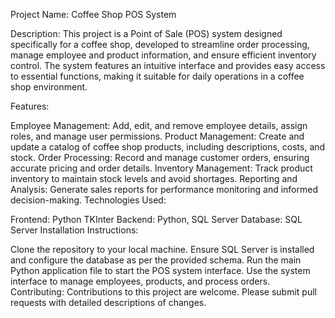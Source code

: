 Project Name: Coffee Shop POS System

Description: This project is a Point of Sale (POS) system designed specifically for a coffee shop, developed to streamline order processing, manage employee and product information, and ensure efficient inventory control. The system features an intuitive interface and provides easy access to essential functions, making it suitable for daily operations in a coffee shop environment.

Features:

Employee Management: Add, edit, and remove employee details, assign roles, and manage user permissions.
Product Management: Create and update a catalog of coffee shop products, including descriptions, costs, and stock.
Order Processing: Record and manage customer orders, ensuring accurate pricing and order details.
Inventory Management: Track product inventory to maintain stock levels and avoid shortages.
Reporting and Analysis: Generate sales reports for performance monitoring and informed decision-making.
Technologies Used:

Frontend: Python TKInter
Backend: Python, SQL Server
Database: SQL Server
Installation Instructions:

Clone the repository to your local machine.
Ensure SQL Server is installed and configure the database as per the provided schema.
Run the main Python application file to start the POS system interface.
Use the system interface to manage employees, products, and process orders.
Contributing: Contributions to this project are welcome. Please submit pull requests with detailed descriptions of changes.
